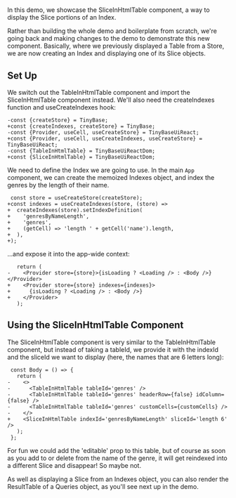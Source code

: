 # <SliceInHtmlTable />

In this demo, we showcase the SliceInHtmlTable component, a way to display
the Slice portions of an Index.

Rather than building the whole demo and boilerplate from scratch, we're going
back and making changes to the <TableInHtmlTable /> demo to demonstrate this new
component. Basically, where we previously displayed a Table from a Store, we are
now creating an Index and displaying one of its Slice objects.

[base]: # '<TableInHtmlTable />'

## Set Up

We switch out the TableInHtmlTable component and import the SliceInHtmlTable
component instead. We'll also need the createIndexes function and
useCreateIndexes hook:

```diff-js
-const {createStore} = TinyBase;
+const {createIndexes, createStore} = TinyBase;
-const {Provider, useCell, useCreateStore} = TinyBaseUiReact;
+const {Provider, useCell, useCreateIndexes, useCreateStore} = TinyBaseUiReact;
-const {TableInHtmlTable} = TinyBaseUiReactDom;
+const {SliceInHtmlTable} = TinyBaseUiReactDom;
```

We need to define the Index we are going to use. In the main `App` component, we
can create the memoized Indexes object, and index the genres by the length of
their name.

```diff-js
 const store = useCreateStore(createStore);
+const indexes = useCreateIndexes(store, (store) =>
+  createIndexes(store).setIndexDefinition(
+    'genresByNameLength',
+    'genres',
+    (getCell) => 'length ' + getCell('name').length,
+  ),
+);
```

...and expose it into the app-wide context:

```diff-js
   return (
-    <Provider store={store}>{isLoading ? <Loading /> : <Body />}</Provider>
+    <Provider store={store} indexes={indexes}>
+      {isLoading ? <Loading /> : <Body />}
+    </Provider>
   );
```

## Using the SliceInHtmlTable Component

The SliceInHtmlTable component is very similar to the TableInHtmlTable
component, but instead of taking a tableId, we provide it with the indexId and
the sliceId we want to display (here, the names that are 6 letters long):

```diff-jsx
 const Body = () => {
   return (
-    <>
-      <TableInHtmlTable tableId='genres' />
-      <TableInHtmlTable tableId='genres' headerRow={false} idColumn={false} />
-      <TableInHtmlTable tableId='genres' customCells={customCells} />
-    </>
+    <SliceInHtmlTable indexId='genresByNameLength' sliceId='length 6' />
   );
 };
```

For fun we could add the 'editable' prop to this table, but of course as soon as
you add to or delete from the name of the genre, it will get reindexed into a
different Slice and disappear! So maybe not.

As well as displaying a Slice from an Indexes object, you can also render the
ResultTable of a Queries object, as you'll see next up in the
<ResultTableInHtmlTable /> demo.
